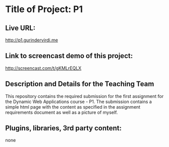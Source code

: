 # <h1> Title of Project: P1 </h1>

## Live URL: 
<http://p1.gurindervirdi.me>

## Link to screencast demo of this project:
<http://screencast.com/t/gKMLrEQLX>

## Description and Details for the Teaching Team
This repository contains the required submission for the first assignment for the Dynamic Web Applications course - P1.
The submission contains a simple html page with the content as specified in the assignment requirements document as well as a picture of myself.


## Plugins, libraries, 3rd party content: 
none
